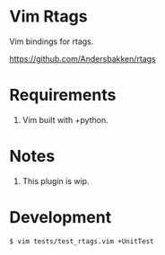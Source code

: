 # Vim Rtags

Vim bindings for rtags.

https://github.com/Andersbakken/rtags

# Requirements
1. Vim built with +python.

# Notes
1. This plugin is wip.

# Development

    $ vim tests/test_rtags.vim +UnitTest
